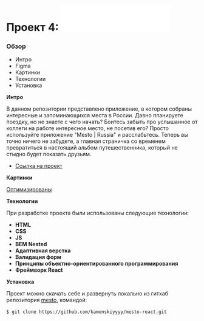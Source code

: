 # Проект 4: ![mesto-img](./src/images/logo.svg)


### Обзор

* Интро
* Figma
* Картинки
* Технологии
* Установка

**Интро**

В данном репозитории представлено приложение, в котором собраны интересные и запоминающихся места в России. Давно
планируете поездку, но не знаете с чего начать? Боитесь забыть про услышанное от коллеги на работе интересное место, не
посетив его? Просто используйте приложение "Mesto | Russia" и расслабьтесь. Теперь вы точно ничего не забудете, а
главная страничка со временем превратиться в настоящий альбом путешественника, который не стыдно будет показать друзьям.

* [Ссылка на проект](https://kamenskiyyyy.github.io/mesto-react/)

**Картинки**

[Оптимизированы](https://tinypng.com/)

**Технологии**

При разработке проекта были использованы следующие технологии:

- **HTML**
- **CSS**
- **JS**
- **BEM Nested**
- **Адаптивная верстка**
- **Валидация форм**
- **Принципы объектно-ориентированного программирования**
- **Фреймворк React**

**Установка**

Проект можно скачать себе и развернуть локально из гитхаб
репозитория [mesto](https://github.com/kamenskiyyyy/mesto-react/), командой:

 ```html
$ git clone https://github.com/kamenskiyyyy/mesto-react.git
```
